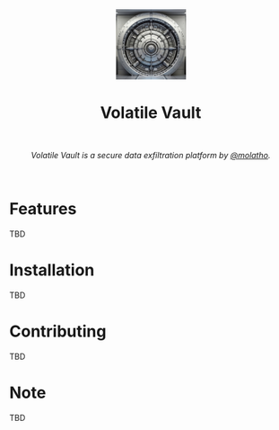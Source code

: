 <div align="center">
  <img width="125px" src="client/public/logo192.png" />
  <h1>Volatile Vault</h1>
  <br/>

  <p><i>Volatile Vault is a secure data exfiltration platform by <a href="https://github.com/molatho">@molatho</a>.</i></p>
  <br />
  
</div>

# Features

TBD

# Installation

TBD

# Contributing

TBD

# Note

TBD